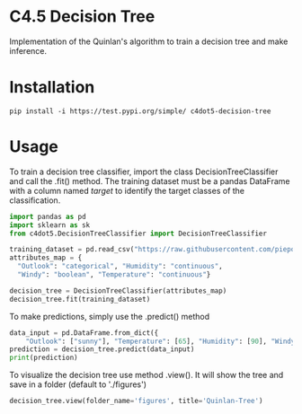 # C4.5 Decision Tree
Implementation of the Quinlan's algorithm to train a decision tree and make inference.

# Installation
```
pip install -i https://test.pypi.org/simple/ c4dot5-decision-tree
```

# Usage
To train a decision tree classifier, import the class DecisionTreeClassifier and call the .fit() method.
The training dataset must be a pandas DataFrame with a column named *target* to identify the target classes of the classification.
```python
import pandas as pd
import sklearn as sk
from c4dot5.DecisionTreeClassifier import DecisionTreeClassifier

training_dataset = pd.read_csv("https://raw.githubusercontent.com/piepor/C4.5-Decision-Trees/main/src/data_example/training_dataset.csv")
attributes_map = {
  "Outlook": "categorical", "Humidity": "continuous",
  "Windy": "boolean", "Temperature": "continuous"}

decision_tree = DecisionTreeClassifier(attributes_map)
decision_tree.fit(training_dataset)
```
To make predictions, simply use the .predict() method
```python
data_input = pd.DataFrame.from_dict({
	"Outlook": ["sunny"], "Temperature": [65], "Humidity": [90], "Windy": [False]})
prediction = decision_tree.predict(data_input)
print(prediction)
```
To visualize the decision tree use method .view(). It will show the tree and save in a folder (default to './figures')
```python
decision_tree.view(folder_name='figures', title='Quinlan-Tree')
```
